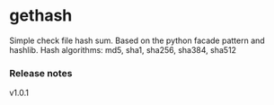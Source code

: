 # gethash
Simple check file hash sum. Based on the python facade pattern and hashlib.
Hash algorithms: md5, sha1, sha256, sha384, sha512
### Release notes
v1.0.1
